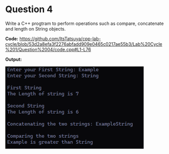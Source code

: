 Question 4
==========

Write a C++ progtram to perform operations such as compare, concatenate and length on String objects.  

**Code:**
https://github.com/ItsTatsuya/cpp-lab-cycle/blob/53d2a8efa3f2276abfadd909e0465c0217ae55b3/Lab%20Cycle%201/Question%2004/code.cpp#L1-L76

**Output:**


![image](/Lab%20Cycle%201/Question%2004/output.png)